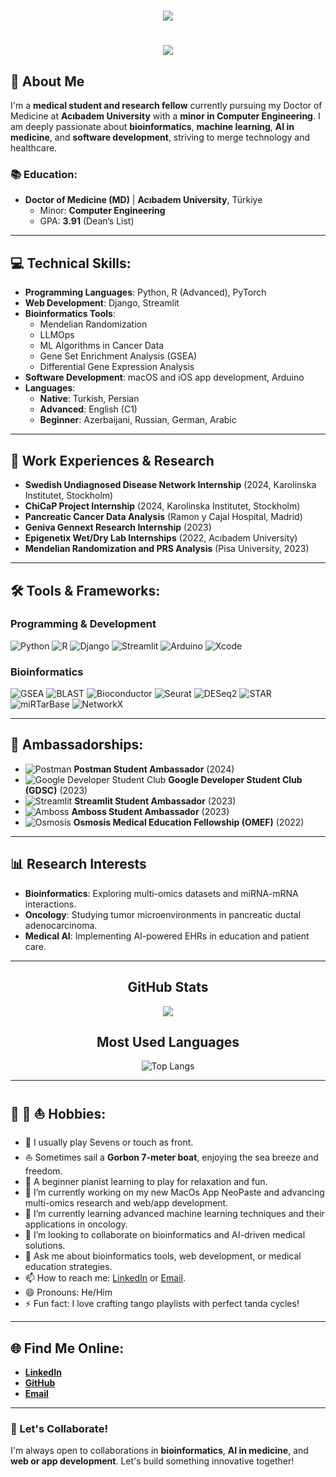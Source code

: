 <h1 align="center">
    <img src="https://readme-typing-svg.herokuapp.com/?lines=Hi,+There!+👋;❤️&center=true&font=Fira+Code&weight=700&duration=3000&pause=1000&height=100&width=600&color=0078D7&size=32">
</h1>

<h1 align="center">
    <img src="https://readme-typing-svg.herokuapp.com/?lines=I'm+Ario+Moniri;I'm+happy+to+meet+you!&center=true&font=Fira+Code&weight=700&duration=3000&pause=1000&height=100&width=600&color=0078D7&size=32">
</h1>

## 🚀 About Me
I'm a **medical student and research fellow** currently pursuing my Doctor of Medicine at **Acıbadem University** with a **minor in Computer Engineering**. I am deeply passionate about **bioinformatics**, **machine learning**, **AI in medicine**, and **software development**, striving to merge technology and healthcare.

### 📚 Education:
- **Doctor of Medicine (MD)** | **Acıbadem University**, Türkiye  
  - Minor: **Computer Engineering**
  - GPA: **3.91** (Dean’s List)

---

## 💻 Technical Skills:
- **Programming Languages**: Python, R (Advanced), PyTorch  
- **Web Development**: Django, Streamlit  
- **Bioinformatics Tools**:  
  - Mendelian Randomization  
  - LLMOps  
  - ML Algorithms in Cancer Data  
  - Gene Set Enrichment Analysis (GSEA)  
  - Differential Gene Expression Analysis  
- **Software Development**: macOS and iOS app development, Arduino  
- **Languages**:  
  - **Native**: Turkish, Persian  
  - **Advanced**: English (C1)  
  - **Beginner**: Azerbaijani, Russian, German, Arabic 

---

## 🌟 Work Experiences & Research
- **Swedish Undiagnosed Disease Network Internship** (2024, Karolinska Institutet, Stockholm)  
- **ChiCaP Project Internship** (2024, Karolinska Institutet, Stockholm)  
- **Pancreatic Cancer Data Analysis** (Ramon y Cajal Hospital, Madrid)  
- **Geniva Gennext Research Internship** (2023)  
- **Epigenetix Wet/Dry Lab Internships** (2022, Acıbadem University)  
- **Mendelian Randomization and PRS Analysis** (Pisa University, 2023)

  
---


## 🛠️ Tools & Frameworks:

### Programming & Development
![Python](https://img.shields.io/badge/-Python-3776AB?logo=python&logoColor=white)
![R](https://img.shields.io/badge/-R-276DC3?logo=R&logoColor=white)
![Django](https://img.shields.io/badge/-Django-092E20?logo=django&logoColor=white)
![Streamlit](https://img.shields.io/badge/-Streamlit-FF4B4B?logo=streamlit&logoColor=white)
![Arduino](https://img.shields.io/badge/-Arduino-00979D?logo=arduino&logoColor=white)
![Xcode](https://img.shields.io/badge/-Xcode-1575F9?logo=xcode&logoColor=white)

### Bioinformatics
![GSEA](https://img.shields.io/badge/-GSEA-ff9900?logo=genome&logoColor=white)
![BLAST](https://img.shields.io/badge/-BLAST-8A2BE2?logo=ncbi&logoColor=white)
![Bioconductor](https://img.shields.io/badge/-Bioconductor-1D1D1D?logo=r-project&logoColor=white)
![Seurat](https://img.shields.io/badge/-Seurat-3498DB?logo=r-project&logoColor=white)
![DESeq2](https://img.shields.io/badge/-DESeq2-8E44AD?logo=r-project&logoColor=white)
![STAR](https://img.shields.io/badge/-STAR-2E86C1?logo=genome&logoColor=white)
![miRTarBase](https://img.shields.io/badge/-miRTarBase-F39C12?logo=data&logoColor=white)
![NetworkX](https://img.shields.io/badge/-NetworkX-EC7063?logo=python&logoColor=white)

---



## 🏅 Ambassadorships:

- ![Postman](https://img.shields.io/badge/-Postman-EF5B25?logo=postman&logoColor=white) **Postman Student Ambassador** (2024)  
- ![Google Developer Student Club](https://img.shields.io/badge/-Google%20DSC-34A853?logo=google&logoColor=white) **Google Developer Student Club (GDSC)** (2023)  
- ![Streamlit](https://img.shields.io/badge/-Streamlit-FF4B4B?logo=streamlit&logoColor=white) **Streamlit Student Ambassador** (2023)  
- ![Amboss](https://img.shields.io/badge/-Amboss-0056A1?logo=amboss&logoColor=white) **Amboss Student Ambassador** (2023)  
- ![Osmosis](https://img.shields.io/badge/-Osmosis-5DBCD2?logo=data&logoColor=white) **Osmosis Medical Education Fellowship (OMEF)** (2022)



---

## 📊 Research Interests
- **Bioinformatics**: Exploring multi-omics datasets and miRNA-mRNA interactions.  
- **Oncology**: Studying tumor microenvironments in pancreatic ductal adenocarcinoma.  
- **Medical AI**: Implementing AI-powered EHRs in education and patient care.

---

<div align="center">
  <h2>GitHub Stats</h2>
  <img src="https://github-readme-stats.vercel.app/api?username=ariomoniri&show_icons=true&theme=radical">
</div>

<div align="center">
  <h2>Most Used Languages</h2>
  <img src="https://github-readme-stats.vercel.app/api/top-langs/?username=ariomoniri&layout=compact&theme=dark" alt="Top Langs">
</div>

---


## 🏉 🎹 ⛵ Hobbies:
- 🏉 I usually play Sevens or touch as front.  
- ⛵ Sometimes sail a **Gorbon 7-meter boat**, enjoying the sea breeze and freedom.  
- 🎹 A beginner pianist learning to play for relaxation and fun.
- 🔭 I’m currently working on my new MacOs App NeoPaste and advancing multi-omics research and web/app development.
- 🌱 I’m currently learning advanced machine learning techniques and their applications in oncology.
- 👯 I’m looking to collaborate on bioinformatics and AI-driven medical solutions.
- 💬 Ask me about bioinformatics tools, web development, or medical education strategies.
- 📫 How to reach me: [LinkedIn](https://www.linkedin.com/in/ariorad-moniri-623b661b5) or [Email](mailto:ariorad.moniri@live.acibadem.edu.tr).
- 😄 Pronouns: He/Him
- ⚡ Fun fact: I love crafting tango playlists with perfect tanda cycles!

  
---

## 🌐 Find Me Online:
- **[LinkedIn](https://www.linkedin.com/in/ariorad-moniri-623b661b5)**
- **[GitHub](https://github.com/ariomoniri)**
- **[Email](mailto:ariorad.moniri@live.acibadem.edu.tr)**

---

### 🎉 Let's Collaborate!
I'm always open to collaborations in **bioinformatics**, **AI in medicine**, and **web or app development**. Let's build something innovative together!
